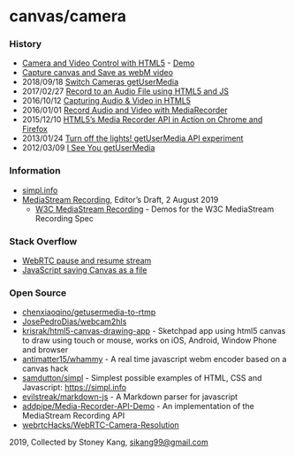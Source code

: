 # canvas/camera

### History
- [Camera and Video Control with HTML5](https://davidwalsh.name/browser-camera) - [Demo](https://davidwalsh.name/demo/camera.php)
- [Capture canvas and Save as webM video](https://riptutorial.com/html5-canvas/example/19522/capture-canvas-and-save-as-webm-video)
- 2018/09/18 [Switch Cameras getUserMedia](https://h3manth.com/new/blog/2018/switch-cameras-getusermedia/)
- 2017/02/27 [Record to an Audio File using HTML5 and JS](https://air.ghost.io/recording-to-an-audio-file-using-html5-and-js/)
- 2016/10/12 [Capturing Audio & Video in HTML5](https://www.html5rocks.com/en/tutorials/getusermedia/intro/)
- 2016/01/01 [Record Audio and Video with MediaRecorder](https://developers.google.com/web/updates/2016/01/mediarecorder)
- 2015/12/10 [HTML5’s Media Recorder API in Action on Chrome and Firefox](https://blog.addpipe.com/mediarecorder-api/)
- 2013/01/24 [Turn off the lights! getUserMedia API experiment](https://tomasalabes.me/blog/web-development/2013/01/24/Turn-off-the-lights!-getUserMedia-API-experiment.html)
- 2012/03/09 [I See You getUserMedia](http://tagsoup.github.io/blog/2012/03/09/i-see-you-getusermedia/)


### Information
- [simpl.info](https://simpl.info)
- [MediaStream Recording](https://w3c.github.io/mediacapture-record/MediaRecorder.html), Editor’s Draft, 2 August 2019
    - [W3C MediaStream Recording](https://codepen.io/collection/XjkNbN/) - Demos for the W3C MediaStream Recording Spec 


### Stack Overflow
- [WebRTC pause and resume stream](https://stackoverflow.com/questions/35857576/webrtc-pause-and-resume-stream)
- [JavaScript saving Canvas as a file](https://stackoverflow.com/questions/49888979/javascript-saving-canvas-as-a-file)


### Open Source
- [chenxiaoqino/getusermedia-to-rtmp](https://github.com/chenxiaoqino/getusermedia-to-rtmp)
- [JosePedroDias/webcam2hls](https://github.com/JosePedroDias/webcam2hls)
- [krisrak/html5-canvas-drawing-app](https://github.com/krisrak/html5-canvas-drawing-app) - Sketchpad app using html5 canvas to draw using touch or mouse, works on iOS, Android, Window Phone and browser
- [antimatter15/whammy](https://github.com/antimatter15/whammy) - A real time javascript webm encoder based on a canvas hack
- [samdutton/simpl](https://github.com/samdutton/simpl) - Simplest possible examples of HTML, CSS and Javascript: https://simpl.info
- [evilstreak/markdown-js](https://github.com/evilstreak/markdown-js) - A Markdown parser for javascript
- [addpipe/Media-Recorder-API-Demo](https://github.com/addpipe/Media-Recorder-API-Demo) - An implementation of the MediaStream Recording API
- [webrtcHacks/WebRTC-Camera-Resolution](https://github.com/webrtcHacks/WebRTC-Camera-Resolution)

2019, Collected by Stoney Kang, sikang99@gmail.com